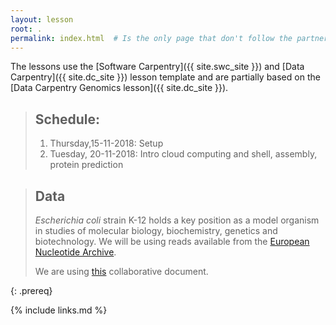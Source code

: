 ```yaml
---
layout: lesson
root: .
permalink: index.html  # Is the only page that don't follow the partner /:path/index.html
---
```


The lessons use the
[Software Carpentry]({{ site.swc_site }}) and
[Data Carpentry]({{ site.dc_site }}) lesson template and are partially based on the [Data Carpentry Genomics lesson]({{ site.dc_site }}).


> ## Schedule:
> 
> 
> 1.  Thursday,15-11-2018: Setup
> 2.  Tuesday, 20-11-2018: Intro cloud computing and shell, assembly, protein prediction

> ## Data
>
> *Escherichia coli* strain K-12 holds a key position as a model organism in studies of molecular biology, biochemistry, genetics and biotechnology. We will be using reads available from the [European Nucleotide Archive](https://www.ebi.ac.uk/ena/data/view/ERX008638).
>
> We are using [this](https://pad.carpentries.org/2018-11-20-MMBI_ComputerPracticum) collaborative document.
>
{: .prereq}

{% include links.md %}
